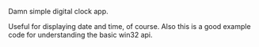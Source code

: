 Damn simple digital clock app.


Useful for displaying date and time, of course.
Also this is a good example code for understanding the basic win32 api.